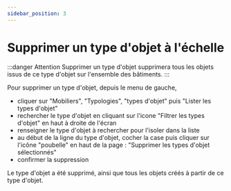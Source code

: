 ```yaml
---
sidebar_position: 3
---
```


# Supprimer un type d'objet à l'échelle

:::danger Attention
Supprimer un type d'objet supprimera tous les objets issus de ce type d'objet sur l'ensemble des bâtiments.
:::

Pour supprimer un type d'objet, depuis le menu de gauche,

-   cliquer sur "Mobiliers", "Typologies", "types d'objet" puis "Lister les types d'objet"
-   rechercher le type d'objet en cliquant sur l'icone "Filtrer les types d'objet" en haut à droite de l'écran
-   renseigner le type d'objet à rechercher pour l'isoler dans la liste
-   au début de la ligne du type d'objet, cocher la case puis cliquer sur l'icône "poubelle" en haut de la page : "Supprimer les types d'objet sélectionnés"
-   confirmer la suppression

Le type d'objet a été supprimé, ainsi que tous les objets créés à partir de ce type d'objet.